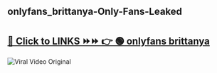 
 ## onlyfans_brittanya-Only-Fans-Leaked

# <h2><a href="https://clipsfans.com/onlyfans_brittanya&ref=git">🔗 Click to LINKS ⏩⏩ 👉 🟢 onlyfans brittanya </a></h2>

<a href="https://clipsfans.com/onlyfans_brittanya&ref=git" rel="nofollow" data-target="animated-image.originalLink"><img src="https://i.ibb.co.com/xMMVF88/686577567.gif" alt="Viral Video Original" style="max-width: 100%; display: inline-block;" data-target="animated-image.originalImage"></a>
